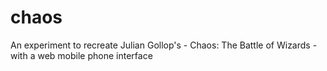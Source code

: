 # chaos
An experiment to recreate Julian Gollop's - Chaos: The Battle of Wizards - with a web mobile phone interface
